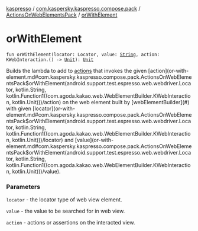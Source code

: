 [kaspresso](../../index.md) / [com.kaspersky.kaspresso.compose.pack](../index.md) / [ActionsOnWebElementsPack](index.md) / [orWithElement](./or-with-element.md)

# orWithElement

`fun orWithElement(locator: Locator, value: `[`String`](https://kotlinlang.org/api/latest/jvm/stdlib/kotlin/-string/index.html)`, action: KWebInteraction.() -> `[`Unit`](https://kotlinlang.org/api/latest/jvm/stdlib/kotlin/-unit/index.html)`): `[`Unit`](https://kotlinlang.org/api/latest/jvm/stdlib/kotlin/-unit/index.html)

Builds the lambda to add to [actions](#) that invokes the given [action](or-with-element.md#com.kaspersky.kaspresso.compose.pack.ActionsOnWebElementsPack$orWithElement(android.support.test.espresso.web.webdriver.Locator, kotlin.String, kotlin.Function1((com.agoda.kakao.web.WebElementBuilder.KWebInteraction, kotlin.Unit)))/action) on the web element built by
[webElementBuilder](#) with given [locator](or-with-element.md#com.kaspersky.kaspresso.compose.pack.ActionsOnWebElementsPack$orWithElement(android.support.test.espresso.web.webdriver.Locator, kotlin.String, kotlin.Function1((com.agoda.kakao.web.WebElementBuilder.KWebInteraction, kotlin.Unit)))/locator) and [value](or-with-element.md#com.kaspersky.kaspresso.compose.pack.ActionsOnWebElementsPack$orWithElement(android.support.test.espresso.web.webdriver.Locator, kotlin.String, kotlin.Function1((com.agoda.kakao.web.WebElementBuilder.KWebInteraction, kotlin.Unit)))/value).

### Parameters

`locator` - the locator type of web view element.

`value` - the value to be searched for in web view.

`action` - actions or assertions on the interacted view.